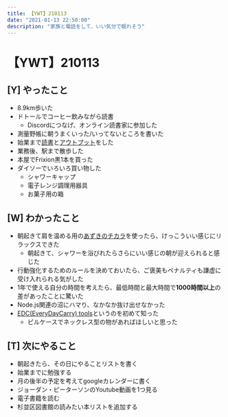 ```yaml
---
title: 【YWT】210113
date: "2021-01-13 22:50:00"
description: "家族と電話をして、いい気分で眠れそう"
---
```


# 【YWT】210113

## [Y] やったこと

- 8.9km歩いた
- ドトールでコーヒー飲みながら読書
  - Discordにつなげ、オンライン読書家に参加した
- 測量野帳に朝うまくいった/いってないところを書いた
- 始業まで[読書](https://github.com/LeeDDHH/book-output/blob/main/%E5%88%9D%E5%BF%83%E8%80%85%E3%81%8B%E3%82%89%E3%81%A1%E3%82%83%E3%82%93%E3%81%A8%E3%81%97%E3%81%9F%E3%83%97%E3%83%AD%E3%81%AB%E3%81%AA%E3%82%8B_Web%E3%83%87%E3%82%B6%E3%82%A4%E3%83%B3%E5%9F%BA%E7%A4%8E%E5%85%A5%E9%96%80/list.md)と[アウトプット](https://expfrom.me/get-better-techique-time-and-reward/)をした
- 業務後、駅まで散歩した
- 本屋でFrixion黒1本を買った
- ダイソーでいろいろ買い物した
  - シャワーキャップ
  - 電子レンジ調理用器具
  - お菓子用の箱

## [W] わかったこと

- 朝起きて肩を温める用の[あずきのチカラ](https://www.amazon.co.jp/dp/B00ZTQMGLG)を使ったら、けっこういい感じにリラックスできた
  - 朝起きて、シャワーを浴びれたらさらにいい感じの朝が迎えられると感じた
- 行動強化するためのルールを決めておいたら、ご褒美もペナルティも謙虚に受け入れられる気がした
- 1年で使える自分の時間を考えたら、最低時間と最大時間で**1000時間以上**の差があったことに驚いた
- Node.js関連の沼にハマり、なかなか抜け出せなかった
- [EDC(EveryDayCarry) tools](https://everydaycarry.com/articles/multi-tools)というのを初めて知った
  - ピルケースでネックレス型の物があればほしいと思った

## [T] 次にやること

- 朝起きたら、その日にやることリストを書く
- 始業までに勉強する
- 月の後半の予定を考えてgoogleカレンダーに書く
- ジョーダン・ピーターソンのYoutube動画を1つ見る
- 電子書籍を読む
- 杉並区図書館の読みたい本リストを追加する
